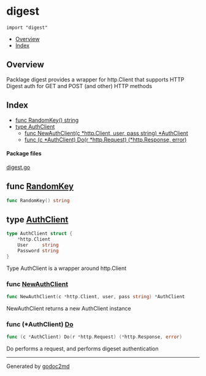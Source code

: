 

# digest
`import "digest"`

* [Overview](#pkg-overview)
* [Index](#pkg-index)

## <a name="pkg-overview">Overview</a>
Packlage digest provides a wrapper for http.Client that supports HTTP Digest
auth for GET and POST (and other) HTTP methods




## <a name="pkg-index">Index</a>
* [func RandomKey() string](#RandomKey)
* [type AuthClient](#AuthClient)
  * [func NewAuthClient(c *http.Client, user, pass string) *AuthClient](#NewAuthClient)
  * [func (c *AuthClient) Do(r *http.Request) (*http.Response, error)](#AuthClient.Do)


#### <a name="pkg-files">Package files</a>
[digest.go](/src/digest/digest.go) 





## <a name="RandomKey">func</a> [RandomKey](/src/target/digest.go?s=1990:2013#L78)
``` go
func RandomKey() string
```



## <a name="AuthClient">type</a> [AuthClient](/src/target/digest.go?s=303:377#L6)
``` go
type AuthClient struct {
    *http.Client
    User     string
    Password string
}
```
Type AuthClient is a wrapper around http.Client







### <a name="NewAuthClient">func</a> [NewAuthClient](/src/target/digest.go?s=430:495#L13)
``` go
func NewAuthClient(c *http.Client, user, pass string) *AuthClient
```
NewAuthClient returns a new AuthClient instance





### <a name="AuthClient.Do">func</a> (\*AuthClient) [Do](/src/target/digest.go?s=623:687#L20)
``` go
func (c *AuthClient) Do(r *http.Request) (*http.Response, error)
```
Do performs a request, and performs digeset authentication








- - -
Generated by [godoc2md](http://godoc.org/github.com/davecheney/godoc2md)
